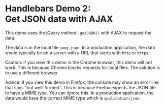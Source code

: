 # Handlebars Demo 2:<br>Get JSON data with AJAX

This demo uses the jQuery method `.getJSON()` with AJAX to request the data.

The data is in the local file `song.json`. In a production application, the data would typically be on a server with a URL that starts with `http` or `https`.

Caution: if you view this demo in the Chrome browser, this demo will not work. This is because Chrome blocks requests for local files. The solution is to use a different browser.

Advice: if you view this demo in Firefox, the console may show an error line that says "not well-formed". This is because Firefox expects the JSON file to have a MIME type. You can ignore this. In a production application, the data would have the correct MIME type which is `application/json`. 



